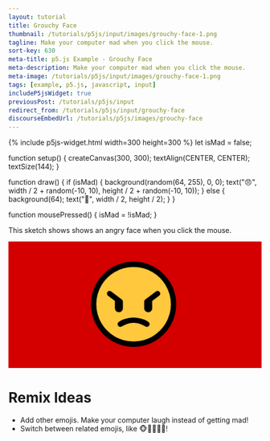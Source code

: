 ```yaml
---
layout: tutorial
title: Grouchy Face
thumbnail: /tutorials/p5js/input/images/grouchy-face-1.png
tagline: Make your computer mad when you click the mouse.
sort-key: 630
meta-title: p5.js Example - Grouchy Face
meta-description: Make your computer mad when you click the mouse.
meta-image: /tutorials/p5js/input/images/grouchy-face-1.png
tags: [example, p5.js, javascript, input]
includeP5jsWidget: true
previousPost: /tutorials/p5js/input
redirect_from: /tutorials/p5js/input/grouchy-face
discourseEmbedUrl: /tutorials/p5js/images/grouchy-face
---
```


{% include p5js-widget.html width=300 height=300 %}
let isMad = false;

function setup() {
  createCanvas(300, 300);
  textAlign(CENTER, CENTER);
  textSize(144);
}

function draw() {
  if (isMad) {
    background(random(64, 255), 0, 0);
    text("😠", width / 2 + random(-10, 10), height / 2 + random(-10, 10));
  } else {
    background(64);
    text("🙂", width / 2, height / 2);
  }
}

function mousePressed() {
  isMad = !isMad;
}
</script>

This sketch shows shows an angry face when you click the mouse.

![grouchy face](/tutorials/p5js/input/images/grouchy-face-1.png)

# Remix Ideas

- Add other emojis. Make your computer laugh instead of getting mad!
- Switch between related emojis, like 🐵🙊🙉🙈🐒!
